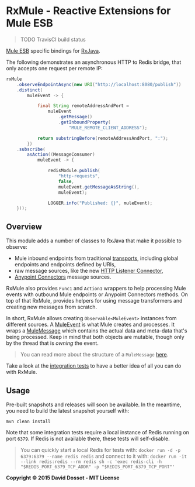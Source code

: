 # RxMule - Reactive Extensions for Mule ESB

> TODO TravisCI build status

[Mule ESB](http://www.mulesoft.com/platform/soa/mule-esb-open-source-esb) specific bindings for [RxJava](http://github.com/ReactiveX/RxJava).

The following demonstrates an asynchronous HTTP to Redis bridge, that only accepts one request per remote IP:

```java
rxMule
    .observeEndpointAsync(new URI("http://localhost:8080/publish"))
    .distinct(
        muleEvent -> {

            final String remoteAddressAndPort =
                muleEvent
                    .getMessage()
                    .getInboundProperty(
                        "MULE_REMOTE_CLIENT_ADDRESS");

            return substringBefore(remoteAddressAndPort, ":");
        })
    .subscribe(
        asAction((MessageConsumer)
            muleEvent -> {

                redisModule.publish(
                    "http-requests",
                    false,
                    muleEvent.getMessageAsString(),
                    muleEvent);

                LOGGER.info("Published: {}", muleEvent);
    }));
```

## Overview

This module adds a number of classes to RxJava that make it possible to observe:

- Mule inbound endpoints from traditional [transports]((http://www.mulesoft.org/documentation/display/current/Transports+Reference)),
  including global endpoints and endpoints defined by URIs,
- raw message sources, like the new [HTTP Listener Connector](http://www.mulesoft.org/documentation/display/current/HTTP+Listener+Connector),
- [Anypoint Connectors](http://www.mulesoft.com/platform/cloud-connectors) message sources.

RxMule also provides `Func1` and `Action1` wrappers to help processing Mule events with outbound Mule endpoints or Anypoint Connectors methods.
On top of that RxMule, provides helpers for using message transformers and creating new messages from scratch.

In short, RxMule allows creating `Observable<MuleEvent>` instances from different sources.
A [MuleEvent](https://www.mulesoft.org/docs/site/current3/apidocs/index.html?org/mule/api/MuleEvent.html) is what Mule creates and processes.
It wraps a [MuleMessage](https://www.mulesoft.org/docs/site/current3/apidocs/index.html?org/mule/api/MuleMessage.html) which contains the actual
data and meta-data that's being processed. Keep in mind that both objects are mutable, though only by the thread that is _owning_ the event.

> You can read more about the structure of a `MuleMessage` [here](http://www.mulesoft.org/documentation/display/current/Mule+Message+Structure).

Take a look at the [integration tests](https://github.com/ddossot/RxMule/blob/master/src/test/java/org/mule/rx/RxMuleITCase.java)
to have a better idea of all you can do with RxMule.


## Usage

Pre-built snapshots and releases will soon be available.
In the meantime, you need to build the latest snapshot yourself with:

    mvn clean install

Note that some integration tests require a local instance of Redis running on port `6379`.
If Redis is not available there, these tests will self-disable.

> You can quickly start a local Redis for tests with: `docker run -d -p 6379:6379 --name redis redis`
  and connect to it with: `docker run -it --link redis:redis --rm redis sh -c 'exec redis-cli -h "$REDIS_PORT_6379_TCP_ADDR" -p "$REDIS_PORT_6379_TCP_PORT"'`


**Copyright © 2015 David Dossot - MIT License**
